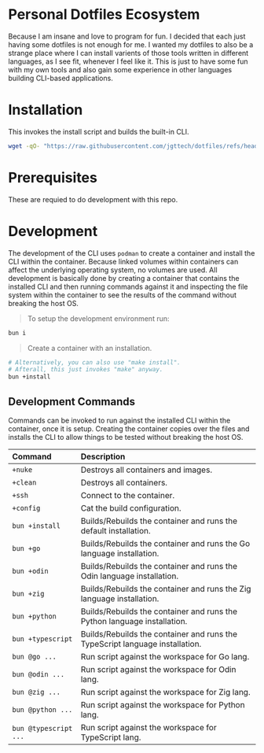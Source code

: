 # Personal Dotfiles Ecosystem

Because I am insane and love to program for fun. I decided that each just having some dotfiles is not enough for me. I wanted my dotfiles to also be a strange place where I can install varients of those tools written in different languages, as I see fit, whenever I feel like it. This is just to have some fun with my own tools and also gain some experience in other languages building CLI-based applications.

# Installation

This invokes the install script and builds the built-in CLI.

```bash
wget -qO- "https://raw.githubusercontent.com/jgttech/dotfiles/refs/heads/main/bin/install" | bash
```

# Prerequisites

These are requied to do development with this repo.

# Development

The development of the CLI uses `podman` to create a container and install the CLI within the container. Because linked volumes within containers can affect the underlying operating system, no volumes are used. All development is basically done by creating a container that contains the installed CLI and then running commands against it and inspecting the file system within the container to see the results of the command without breaking the host OS.

> To setup the development environment run:

```bash
bun i
```

> Create a container with an installation.

```bash
# Alternatively, you can also use "make install".
# Afterall, this just invokes "make" anyway.
bun +install
```

## Development Commands

Commands can be invoked to run against the installed CLI within the container, once it is setup. Creating the container copies over the files and installs the CLI to allow things to be tested without breaking the host OS.

| Command | Description |
|:-|:-|
| `+nuke` | Destroys all containers and images. |
| `+clean` | Destroys all containers. |
| `+ssh` | Connect to the container. |
| `+config` | Cat the build configuration. |
| `bun +install` | Builds/Rebuilds the container and runs the default installation. |
| `bun +go` | Builds/Rebuilds the container and runs the Go language installation. |
| `bun +odin` | Builds/Rebuilds the container and runs the Odin language installation. |
| `bun +zig` | Builds/Rebuilds the container and runs the Zig language installation. |
| `bun +python` | Builds/Rebuilds the container and runs the Python language installation. |
| `bun +typescript` | Builds/Rebuilds the container and runs the TypeScript language installation. |
| `bun @go ...` | Run script against the workspace for Go lang. |
| `bun @odin ...` | Run script against the workspace for Odin lang. |
| `bun @zig ...` | Run script against the workspace for Zig lang. |
| `bun @python ...` | Run script against the workspace for Python lang. |
| `bun @typescript ...` | Run script against the workspace for TypeScript lang. |
